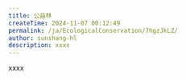 ```yaml
---
title: 公益林
createTime: 2024-11-07 00:12:49
permalink: /ja/EcologicalConservation/7hgzJkLZ/
author: sunshang-hl
description: xxxx
---
```


xxxx